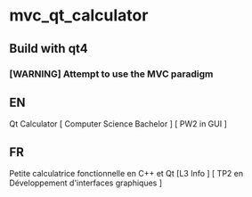 # mvc_qt_calculator

## Build with qt4
### [WARNING] Attempt to use the MVC paradigm

## EN
  Qt Calculator [ Computer Science Bachelor ] [ PW2 in GUI ]
  
## FR
  Petite calculatrice fonctionnelle en C++ et Qt [L3 Info ] [ TP2 en Développement d'interfaces graphiques ]
